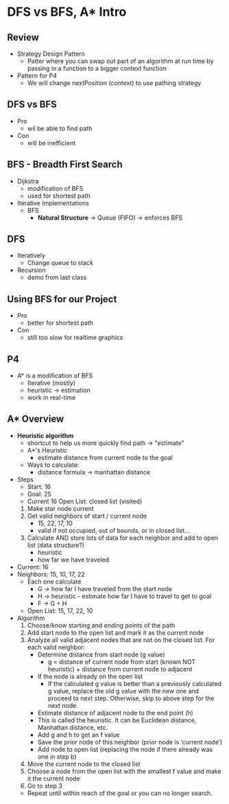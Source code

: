 # DFS vs BFS, A* Intro

## Review
- Strategy Design Pattern   
    - Patter where you can swap out part of an algorithm at run time by passing in a function to a bigger context function
- Pattern for P4
    - We will change nextPosition (context) to use pathing strategy

## DFS vs BFS
- Pro
    - wil be able to find path 
- Con
    - will be inefficient 

## BFS - Breadth First Search
- Dijkstra
    - modification of BFS
    - used for shortest path
- Iterative Implementations
    - BFS
        - **Natural Structure** -> Queue (FIFO) -> enforces BFS

## DFS
- Iteratively
    - Change queue to stack
- Recursion
    - demo from last class

## Using BFS for our Project
- Pro
    - better for shortest path
- Con
    - still too slow for realtime graphics

## P4
- A* is a modification of BFS
    - Iterative (mostly)
    - heuristic -> estimation
    - work in real-time

## A* Overview
- **Heuristic algorithm**
    - shortcut to help us more quickly find path -> "estimate"
    - A*'s Heuristic
        - estimate distance from current node to the goal
    - Ways to calculate:
        - distance formula -> manhattan distance
- Steps
    - Start: 16
    - Goal: 25
    - Current 16
    Open List: closed list (visited)
    1. Make star node current
    2. Get valid neighbors of start / current node
        - 15, 22, 17, 10
        - valid if not occupied, out of bounds, or in closed list...
    3. Calculate AND    store lots of data for each neighbor and add to open list (data structure?)
        - heuristic
        - how far we have traveled
- Current: 16
- Neighbors: 15, 10, 17, 22
    - Each one calculate
        - G -> how far I have traveled from the start node
        - H -> heuristic - estimate how far I have to travel to get to goal
        - F -> G + H
    - Open List: 15, 17, 22, 10
- Algorithm
    1. Choose/know starting and ending points of the path
    2. Add start node to the open list and mark it as the current node
    3. Analyze all valid adjacent nodes that are not on the closed list. For each valid neighbor:
        - Determine distance from start node (g value)
            - g = distance of current node from start (known NOT heuristic) + distance from current node to adjacent
        - If the node is already on the open list
            - If the calculated g value is better than a previously calculated g value, replace the old g value with the new one and proceed to next step.  Otherwise, skip to above step for the next node.
        - Estimate distance of adjacent node to the end point (h)
        - This is called the heuristic.  It can be Euclidean distance, Manhattan distance, etc.
        - Add g and h to get an f value
        - Save the prior node of this neighbor (prior node is ‘current node’)
        - Add node to open list (replacing the node if there already was one in step b)
    4. Move the current node to the closed list
    5. Choose a node from the open list with the smallest f value and make it the current node
    6. Go to step 3 
    - Repeat until within reach of the goal or you can no longer search. 